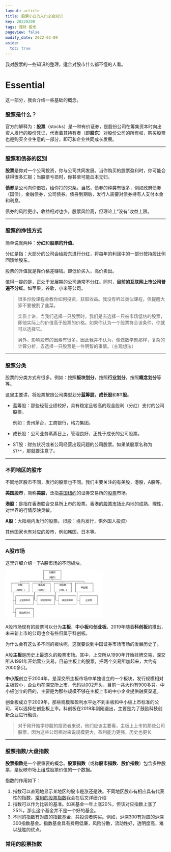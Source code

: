 ```yaml
---
layout: article
title: 股票小白的入门必会知识
key: 20220209
tags: 理财 股市
pageview: false
modify_date: 2022-02-09
aside:
  toc: true
---
```






我对股票的一些知识的整理，适合对股市什么都不懂的人看。

<!--more-->





# Essential

这一部分，我会介绍一些基础的概念。



### 股票是什么？

官方的解释为：**股票**（stocks）是一种有价证券，是股份公司在筹集资本时向出资人发行的股份凭证，代表着其持有者（即**股东**）对股份公司的所有权，购买股票也是购买企业生意的一部分，即可和企业共同成长发展。

---

### 股票和债券的区别

**股票**是你对一个公司投资，你与公司共同发展。当你购买的股票盈利时，你可能会获得很多汇报；当股票亏损时，你甚至可能血本无归。

**债券**是公司向你借钱，给你打的欠条。当然，债券的种类有很多，例如政府债券（国债），金融债券，公司债券。债券到期后，发行人需要对债券持有人支付本金和利息。

债券的风险更小，收益相对也少。股票风险高，但理论上“没有”收益上限。

---

### 股票的挣钱方式
简单说就两种：**分红**和**股票的升值**。

分红是指：大部分的公司会给股东进行分红，将每年的利润中的一部分按持股比例回馈给股东。

股票的升值就是靠价格差赚钱。即低价买入，高价卖出。

值得一提的是，正处于发展期的公司通常不分红。同时，**目前的互联网上市公司普遍不分红**。如苹果，谷歌，小米等公司。

> 很多炒股课程会教你如何投资，获取收益。我没有听过类似课程，但提醒大家不要被割了韭菜。
>
> 实质上讲，当我们选择一只股票时，我们是去选择一只被市场低估的股票，即他实际上的价值高于股票的价格。如果你认为一个股票符合该条件，你就可以选择它。
>
> 另外，影响股市的因素有很多。因此我并不认为，像做数学题那样，复杂的计算分析，去选择一只股票是一件明智的事情。（主观想法）

---

### 股票分类

股票的分类方式有很多。例如：按照**板块划分**，按照**行业划分**，按照**概念划分**等等。

这里主要讲，将股票按照公司类型划分**蓝筹股**，**成长股**和**ST股**。

* 蓝筹股：那些经营业绩较好，具有稳定且较高的现金股利（分红）支付的公司股票。

  例如：贵州茅台，工商银行，格力集团。

* 成长股：公司业务蒸蒸日上，管理良好，正处于成长的公司股票。

* ST股：财务状况或者公司经营出现问题的公司股票。如果某股票名称为`ST**`，那就要注意了。

---

### 不同地区的股市

不同地区股市不同，发行的股票也不同。我们主要关注的有美股，港股，A股等。

**美国股市**，简称**美股**，泛指[美国](https://zh.wikipedia.org/wiki/美國)[纽约](https://zh.wikipedia.org/wiki/紐約)的证券交易所的[股票](https://zh.wikipedia.org/wiki/股票)市场。

**港股**：是指在香港联合交易所上市的股票。香港的[股票市场](https://baike.baidu.com/item/股票市场/233854)比内地的成熟、理性，对世界的行情反映灵敏。

**A股**：大陆境内发行的股票。（B股：境内发行，供外国人投资）

其他国家也有对应的股市，例如韩国，日本等。

---

### A股市场

这里详细介绍一下A股市场的不同板块。

<img src="https://raw.githubusercontent.com/TimaxThu/timaxthu.github.io/master/pictures/post/marketA.png" alt="marketA" style="zoom:30%;" />

A股市场现有的股票可以分为**主板**，**中小板**和**创业板**。2019年随着**科创板**的推出，未来新上市的公司也会有些归属于科创板。

为什么会有这么多不同的板块呢，这就要说到中国证券市场市场的发展历史了。

A股**主板**是历史上最悠久的股票市场。其中，上交所从1990年开始挂牌交易，深交所从1991年开始营业交易。目前主板上的股票，把两个交易所加起来，大约有2000多只。

**中小版**创立于2004年，是深交所主板市场中单独设立的一个板块，发行规模相对主板较小，企业均在深交所上市，代码以002开头，目前一共大约有900多只。中小板创立的目的，主要是为那些规模不够在主板上市的中小企业提供融资渠道。

创业板成立于2009年，那些规模和盈利水平达不到主板和中小板上市标准的公司，可以选择在创业板上市。科创板在2019年刚刚退出，主要是为了鼓励科技创新企业进行融资。

> 对于刚开始学炒股的投资者来说，他们应该主要看，主板上上市的那些公司股票，因为这些公司相对来说规模更大，盈利能力更强，历史也更长

---

### 股票指数/大盘指数

**股票指数**是一个很重要的概念。**股票指数**（或称**股市指数**、**股价指数**）包含多种股票，是反映市场上组成股票价值的一个数据。

指数的作用如下：

1. 指数可以直观地显示某地区的股市是涨还是跌。不同地区股市有相应具有代表性的指数，[常用的股票指数](https://timaxthu.github.io/2022/02/09/financebasis.html#常用的股票指数)我会在后文详细介绍
2. 指数可以作为比较的基准。如某基金一年上涨20%，但该对应指数上涨了25%，那么这个基金并不是一个好的基金。
3. 不同的指数有对应的指数基金，共投资者购买。例如，沪深300有对应的沪深300指数基金。指数基金具有费用低廉，风险分散，流动性好，透明度高，难以战胜的优点。





### 常用的股票指数





